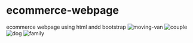 # ecommerce-webpage
ecommerce webpage using html andd bootstrap
![moving-van](https://user-images.githubusercontent.com/113667848/236997284-8278413a-3fe5-4a68-bec1-2f0419d5ccc8.jpg)
![couple](https://user-images.githubusercontent.com/113667848/236997787-37e27b49-3d27-4944-80da-eeef1654fed5.jpg)
![dog](https://user-images.githubusercontent.com/113667848/236997811-339fa3bb-53ff-4403-b28f-3525012923ba.jpg)
![family](https://user-images.githubusercontent.com/113667848/236997836-3be50192-4d2e-4993-b5a7-1fef2dd67dbf.jpg)

